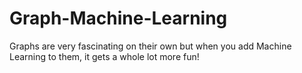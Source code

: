 # Graph-Machine-Learning

Graphs are very fascinating on their own but when you add Machine Learning to them, it gets a whole lot more fun!
